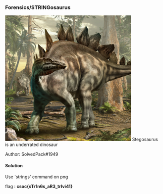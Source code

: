 ### Forensics/STRINGosaurus
![Screenshot](dino.png)
Stegosaurus is an underrated dinosaur

Author: SolvedPack#1949

#### Solution

Use 'strings' command on png


flag : **csoc\{sTr1n6s_aR3_trIvi41}**
